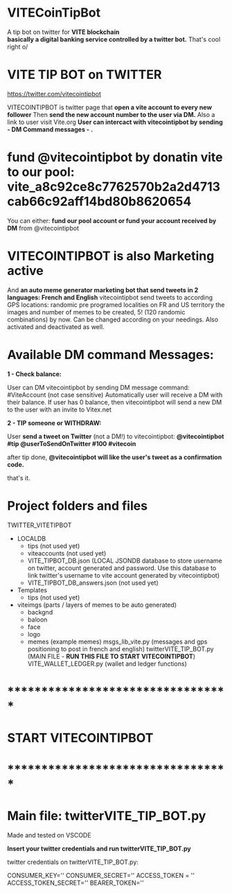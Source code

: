 # VITECoinTipBot
A tip bot on twitter for **VITE blockchain**  
**basically a digital banking service controlled by a twitter bot.** 
That's cool right o/


# VITE TIP BOT on TWITTER
https://twitter.com/vitecointipbot

VITECOINTIPBOT is twitter page that **open a vite account to every new follower** 
Then **send the new account number to the user via DM.** Also a link to user visit Vite.org
**User can intercact with vitecointipbot by sending - DM Command messages - .** 

# fund @vitecointipbot by donatin vite to our pool: vite_a8c92ce8c7762570b2a2d4713cab66c92aff14bd80b8620654
You can either: **fund our pool account or fund your account received by DM** from @vitecointipbot 

# VITECOINTIPBOT is also Marketing active
And **an auto meme generator marketing bot that send tweets in 2 languages: French and English**
vitecointipbot send tweets to according GPS locations: randomic pre programed localities on FR and US territory
the images and number of memes to be created, 5! (120 randomic combinations) by now. Can be changed according on your needings.
Also activated and deactivated as well.


# Available DM command Messages:

**1 - Check balance:**

User can DM vitecointipbot by sending DM message command: #ViteAccount (not case sensitive)
Automatically user will receive a DM with their balance.
If user has 0 balance, then vitecointipbot will send a new DM to the user with an invite to Vitex.net 


**2 - TIP someone or WITHDRAW:**

User **send a tweet on Twitter** (not a DM!) to vitecointipbot: **@vitecointipbot #tip @userToSendOnTwitter #100 #vitecoin**

after tip done, **@vitecointipbot will like the user's tweet as a confirmation code.**

that's it.





# Project folders and files

TWITTER_VITETIPBOT
  - LOCALDB
    - tips (not used yet) 
    - viteaccounts (not used yet)
    - VITE_TIPBOT_DB.json (LOCAL JSONDB database to store username on twitter, account generated and password. Use this database to link twitter's username to vite account generated by vitecointipbot)
    - VITE_TIPBOT_DB_answers.json (not used yet)
  - Templates
    - tips (not used yet)
  - viteimgs (parts / layers of memes to be auto generated)
    - backgnd
    - baloon
    - face
    - logo
    - memes (example memes)
  msgs_lib_vite.py (messages and gps positioning to post in french and english)
  twitterVITE_TIP_BOT.py (MAIN FILE - **RUN THIS FILE TO START VITECOINTIPBOT**)
  VITE_WALLET_LEDGER.py (wallet and ledger functions)
  
  
# ********************************* 
# START VITECOINTIPBOT
# ********************************* 
# Main file: twitterVITE_TIP_BOT.py

Made and tested on VSCODE

**Insert your twitter credentials and run twitterVITE_TIP_BOT.py**

twitter credentials on twitterVITE_TIP_BOT.py:

CONSUMER_KEY=''
CONSUMER_SECRET=''
ACCESS_TOKEN = ''
ACCESS_TOKEN_SECRET=''
BEARER_TOKEN=''
  
  
  
  
  
  
  


